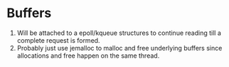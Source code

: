 Buffers
========

1.  Will be attached to a epoll/kqueue structures to continue reading till a complete request is formed.
2.  Probably just use jemalloc to malloc and free underlying buffers since allocations and free happen on the same thread.